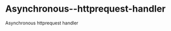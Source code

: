 Asynchronous--httprequest-handler
=================================

Asynchronous  httprequest handler